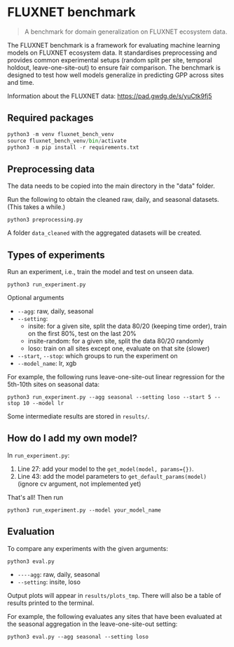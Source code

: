 # FLUXNET benchmark

> A benchmark for domain generalization on FLUXNET ecosystem data.

The FLUXNET benchmark is a framework for evaluating machine learning models on FLUXNET ecosystem data. It standardises preprocessing and provides common experimental setups (random split per site, temporal holdout, leave-one-site-out) to ensure fair comparison. The benchmark is designed to test how well models generalize in predicting GPP across sites and time.

Information about the FLUXNET data: https://pad.gwdg.de/s/yuCtk9fj5

## Required packages

```python
python3 -m venv fluxnet_bench_venv
source fluxnet_bench_venv/bin/activate
python3 -m pip install -r requirements.txt
```

## Preprocessing data

The data needs to be copied into the main directory in the "data" folder.

Run the following to obtain the cleaned raw, daily, and seasonal datasets. (This takes a while.)

```
python3 preprocessing.py
```

A folder `data_cleaned` with the aggregated datasets will be created.

## Types of experiments

Run an experiment, i.e., train the model and test on unseen data.

```
python3 run_experiment.py
```

Optional arguments
* `--agg`: raw, daily, seasonal
* `--setting`: 
    - insite: for a given site, split the data 80/20 (keeping time order), train on the first 80%, test on the last 20%
    - insite-random: for a given site, split the data 80/20 randomly
    - loso: train on all sites except one, evaluate on that site (slower)
* `--start`, `--stop`: which groups to run the experiment on
* `--model_name`: lr, xgb 

For example, the following runs leave-one-site-out linear regression for the 5th-10th sites on seasonal data: 

```
python3 run_experiment.py --agg seasonal --setting loso --start 5 --stop 10 --model lr
```

Some intermediate results are stored in `results/`.

## How do I add my own model?

In `run_experiment.py`:
1. Line 27: add your model to the `get_model(model, params={})`. 
2. Line 43: add the model parameters to `get_default_params(model)` (ignore cv argument, not implemented yet)

That's all! Then run 
```
python3 run_experiment.py --model your_model_name
```

## Evaluation

To compare any experiments with the given arguments: 

```
python3 eval.py
``` 

* `----agg`: raw, daily, seasonal
* `--setting`: insite, loso 

Output plots will appear in `results/plots_tmp`. There will also be a table of results printed to the terminal.

For example, the following evaluates any sites that have been evaluated at the seasonal aggregation in the leave-one-site-out setting:

```
python3 eval.py --agg seasonal --setting loso
```
